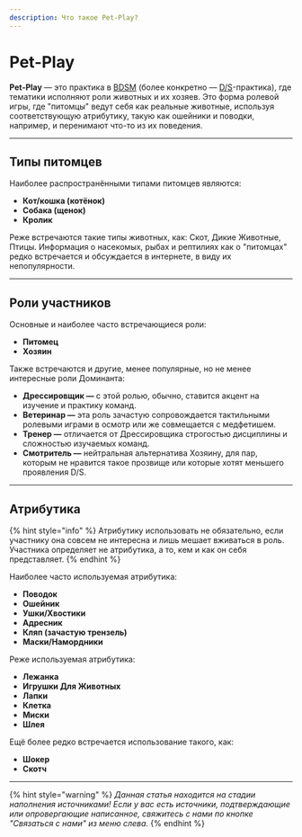 ```yaml
---
description: Что такое Pet-Play?
---
```


# Pet-Play

**Pet-Play** — это практика в [BDSM](bdsm/) (более конкретно — [D/S](bdsm/#ds)-практика), где тематики исполняют роли животных и их хозяев. Это форма ролевой игры, где "питомцы" ведут себя как реальные животные, используя соответствующую атрибутику, такую как ошейники и поводки, например, и перенимают что-то из их поведения.

***

## Типы питомцев

Наиболее распространёнными типами питомцев являются:

* **Кот/кошка (котёнок)**
* **Собака (щенок)**
* **Кролик**

Реже встречаются такие типы животных, как: Скот, Дикие Животные, Птицы. Информация о насекомых, рыбах и рептилиях как о "питомцах" редко встречается и обсуждается в интернете, в виду их непопулярности.

***

## Роли участников

Основные и наиболее часто  встречающиеся роли:

* **Питомец**
* **Хозяин**

Также встречаются и другие, менее популярные, но не менее интересные роли Доминанта:

* **Дрессировщик —** с этой ролью, обычно, ставится акцент на изучение и практику команд.
* **Ветеринар —** эта роль зачастую сопровождается тактильными ролевыми играми в осмотр или же совмещается с медфетишем.
* **Тренер —** отличается от Дрессировщика строгостью дисциплины и сложностью изучаемых команд.
* **Смотритель —** нейтральная альтернатива Хозяину, для пар, которым не нравится такое прозвище или которые хотят меньшего проявления D/S.

***

## Атрибутика

{% hint style="info" %}
Атрибутику использовать не обязательно, если участнику она совсем не интересна и лишь мешает вживаться в роль. Участника определяет не атрибутика, а то, кем и как он себя представляет.
{% endhint %}

Наиболее часто используемая атрибутика:

* **Поводок**&#x20;
* **Ошейник**
* **Ушки/Хвостики**
* **Адресник**
* **Кляп (зачастую трензель)**
* **Маски/Намордники**

Реже используемая атрибутика:&#x20;

* **Лежанка**
* **Игрушки Для Животных**
* **Лапки**
* **Клетка**
* **Миски**
* **Шлея**

Ещё более редко встречается использование такого, как:&#x20;

* **Шокер**
* **Скотч**

***

{% hint style="warning" %}
_Данная статья находится на стадии наполнения источниками! Если у вас есть источники, подтверждающие или опровергающие написанное, свяжитесь с нами по кнопке "Связаться с нами" из меню слева._
{% endhint %}
